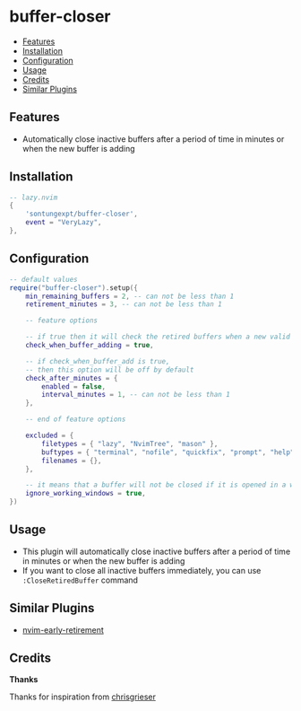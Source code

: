 # buffer-closer

<!--toc:start-->

- [Features](#features)
- [Installation](#installation)
- [Configuration](#configuration)
- [Usage](#usage)
- [Credits](#credits)
- [Similar Plugins](#similar-plugins)

<!--toc:end-->

## Features

- Automatically close inactive buffers after a period of time in minutes or when the new buffer is adding

## Installation

```lua
-- lazy.nvim
{
    'sontungexpt/buffer-closer',
	event = "VeryLazy",
},
```

## Configuration

```lua
-- default values
require("buffer-closer").setup({
	min_remaining_buffers = 2, -- can not be less than 1
	retirement_minutes = 3, -- can not be less than 1

	-- feature options

	-- if true then it will check the retired buffers when a new valid buffer is added
	check_when_buffer_adding = true,

	-- if check_when_buffer_add is true,
	-- then this option will be off by default
	check_after_minutes = {
		enabled = false,
		interval_minutes = 1, -- can not be less than 1
	},

	-- end of feature options

	excluded = {
		filetypes = { "lazy", "NvimTree", "mason" },
		buftypes = { "terminal", "nofile", "quickfix", "prompt", "help" },
		filenames = {},
	},

	-- it means that a buffer will not be closed if it is opened in a window
	ignore_working_windows = true,
})
```

## Usage

- This plugin will automatically close inactive buffers after a period of time in minutes or when the new buffer is adding
- If you want to close all inactive buffers immediately, you can use `:CloseRetiredBuffer` command

## Similar Plugins

- [nvim-early-retirement](https://github.com/chrisgrieser/nvim-early-retirement)

## Credits

**Thanks**

Thanks for inspiration from [chrisgrieser](https://github.com/chrisgrieser/nvim-early-retirement)

